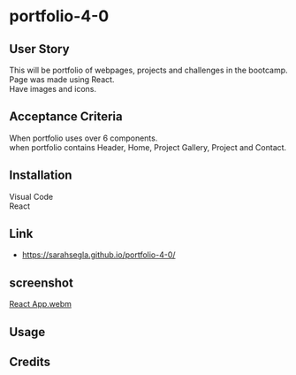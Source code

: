# portfolio-4-0

## User Story
This will be portfolio of webpages, projects and challenges in the bootcamp.\
Page was made using React.\
Have images and icons.

## Acceptance Criteria
When portfolio uses over 6 components.\
when portfolio contains Header, Home, Project Gallery, Project and Contact.


## Installation

Visual Code\
React


## Link 

- https://sarahsegla.github.io/portfolio-4-0/


## screenshot
[React App.webm](https://user-images.githubusercontent.com/117079336/225167240-b76bcfe5-fc3a-42c4-9211-54f87e766d93.webm)




## Usage


## Credits
